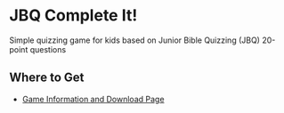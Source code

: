 # JBQ Complete It!

Simple quizzing game for kids based on Junior Bible Quizzing (JBQ) 20-point questions

## Where to Get
- [Game Information and Download Page](https://pvoelker.github.io/JBQCompleteIt/)